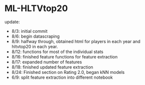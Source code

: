 # ML-HLTVtop20
update:
- 8/3: initial commit
- 8/6: begin datascraping
- 8/9: halfway through, obtained html for players in each year and hltvtop20 in each year.
- 8/12: functions for most of the individual stats
- 8/16: finished feature functions for feature extraction
- 8/17: expanded number of features
- 8/18: finished updated feature extraction
- 8/24: Finished section on Rating 2.0, began kNN models
- 6/9: split feature extraction into different notebook
